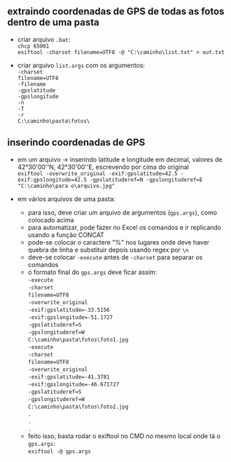 ## extraindo coordenadas de GPS de todas as fotos dentro de uma pasta
 - criar arquivo `.bat`:\
  `chcp 65001`\
  `exiftool -charset filename=UTF8 -@ "C:\caminho\list.txt" > out.txt`
  
 - criar arquivo `list.args` com os argumentos:\
  `-charset`\
  `filename=UTF8`\
  `-filename`\
  `-gpslatitude`\
  `-gpslongitude`\
  `-n`\
  `-T`\
  `-r`\
  `C:\caminho\pasta\fotos\`

## inserindo coordenadas de GPS
- em um arquivo -> inserindo latitude e longitude em decimal, valores de 42°30'00''N, 42°30'00''E, escrevendo por cima do original\
`exiftool -overwrite_original -exif:gpslatitude=42.5 -exif:gpslongitude=42.5 -gpslatituderef=N -gpslongituderef=E "C:\caminho\para o\arquivo.jpg"`

- em vários arquivos de uma pasta:
  - para isso, deve criar um arquivo de argumentos (`gps.args`), como colocado acima
  - para automatizar, pode fazer no Excel os comandos e ir replicando usando a função CONCAT
  - pode-se colocar o caractere "%" nos lugares onde deve haver quebra de linha e substituir depois usando regex por `\n`
  - deve-se colocar `-execute` antes de `-charset` para separar os comandos
  - o formato final do `gps.args` deve ficar assim:\
   `-execute`\
   `-charset`\
   `filename=UTF8`\
   `-overwrite_original`\
   `-exif:gpslatitude=-33.5156`\
   `-exif:gpslongitude=-51.1727`\
   `-gpslatituderef=S`\
   `-gpslongituderef=W`\
   `C:\caminho\pasta\fotos\foto1.jpg`\
   `-execute`\
   `-charset`\
   `filename=UTF8`\
   `-overwrite_original`\
   `-exif:gpslatitude=-41.3781`\
   `-exif:gpslongitude=-46.671727`\
   `-gpslatituderef=S`\
   `-gpslongituderef=W`\
   `C:\caminho\pasta\fotos\foto2.jpg`\
   `.`\
   `.`\
   `.`
  - feito isso, basta rodar o exiftool no CMD no mesmo local onde tá o `gps.args`:\
  `exiftool -@ gps.args`
